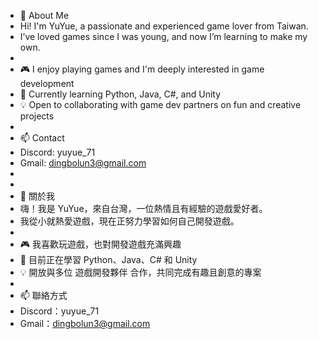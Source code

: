 - 👋 About Me
- Hi! I'm YuYue, a passionate and experienced game lover from Taiwan.
- I’ve loved games since I was young, and now I’m learning to make my own.
-
- 🎮 I enjoy playing games and I'm deeply interested in game development
- 🌱 Currently learning Python, Java, C#, and Unity
- 💡 Open to collaborating with game dev partners on fun and creative projects
- 
- 📫 Contact
- Discord: yuyue_71
- Gmail: dingbolun3@gmail.com
-
-
- 👋 關於我
- 嗨！我是 YuYue，來自台灣，一位熱情且有經驗的遊戲愛好者。
- 我從小就熱愛遊戲，現在正努力學習如何自己開發遊戲。
-
- 🎮 我喜歡玩遊戲，也對開發遊戲充滿興趣
- 🌱 目前正在學習 Python、Java、C# 和 Unity
- 💡 開放與多位 遊戲開發夥伴 合作，共同完成有趣且創意的專案
-
- 📫 聯絡方式
- Discord：yuyue_71
- Gmail：dingbolun3@gmail.com


<!---
YuYue71/YuYue71 is a ✨ special ✨ repository because its `README.md` (this file) appears on your GitHub profile.
You can click the Preview link to take a look at your changes.
--->
